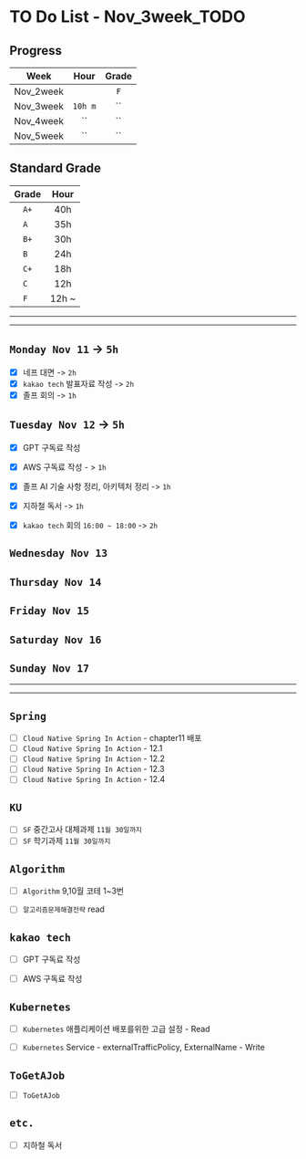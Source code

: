 # TO Do List - Nov_3week_TODO

## Progress
| Week | Hour | Grade |
|:---:|:---:|:---:|
|Nov_2week||`F`|
|Nov_3week|`10h m`|``|
|Nov_4week|``|``|
|Nov_5week|``|``|


## Standard Grade
| Grade | Hour |
|:---:|:---:|
|`A+`|40h|
|`A `|35h|
|`B+`|30h|
|`B `|24h|
|`C+`|18h|
|`C `|12h|
|`F `|12h ~|


---
---

## `Monday Nov 11` -> `5h`
- [x] 네프 대면 -> `2h`
- [x] `kakao tech` 발표자료 작성 -> `2h`
- [x] 졸프 회의 -> `1h`

## `Tuesday Nov 12` -> `5h`
- [x] GPT 구독료 작성
- [x] AWS 구독료 작성 - > `1h`
- [x] 졸프 AI 기술 사항 정리, 아키텍처 정리 -> `1h`
- [x] 지하철 독서 -> `1h`
- [x] `kakao tech` 회의 `16:00 ~ 18:00` -> `2h`


## `Wednesday Nov 13`


## `Thursday Nov 14`


## `Friday Nov 15`

 
## `Saturday Nov 16`


## `Sunday Nov 17`




---
---
## `Spring`
- [ ] `Cloud Native Spring In Action` - chapter11 배포
- [ ] `Cloud Native Spring In Action` - 12.1
- [ ] `Cloud Native Spring In Action` - 12.2
- [ ] `Cloud Native Spring In Action` - 12.3
- [ ] `Cloud Native Spring In Action` - 12.4

## `KU`
- [ ] `SF` 중간고사 대체과제 `11월 30일까지`
- [ ] `SF` 학기과제 `11월 30일까지`

## `Algorithm`
- [ ] `Algorithm` 9,10월 코테 1~3번
- [ ] `알고리즘문제해결전략` read


## `kakao tech`
- [ ] GPT 구독료 작성
- [ ] AWS 구독료 작성


## `Kubernetes`
- [ ] `Kubernetes` 애플리케이션 배포를위한 고급 설정 - Read
- [ ] `Kubernetes` Service - externalTrafficPolicy, ExternalName - Write


## `ToGetAJob`
- [ ] `ToGetAJob`


## `etc.`
- [ ] 지하철 독서



<br><br>

<!-- > `개인공부` : `6h 30m` -> `25h 36m` -> `22h 19m` -> -->

<br><br>

<!-- 
## `Java`
## `OPIc`
## `토익` 
-->


<!-- 
// 모든 'col-12 col-md-12' 클래스를 가진 요소를 선택
var elements = document.querySelectorAll('.col-12.col-md-12');

// 첫 번째 요소의 텍스트를 변경 (주문일)
elements[0].textContent = '주문일 : 2024-10-24 02:21:16';

// 두 번째 요소의 텍스트를 변경 (처리일)
elements[1].textContent = '처리일 : 2024-10-24 02:21:16'; -->






